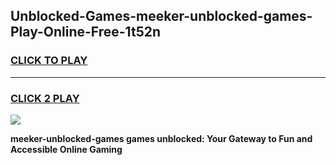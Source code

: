 
## Unblocked-Games-meeker-unblocked-games-Play-Online-Free-1t52n
<h3>
<a href="https://premium76.site?title=meeker-unblocked-games&ref=26A">CLICK TO PLAY</a></h3>
<hr>

<h3>
<a href="https://premium76.site?title=meeker-unblocked-games&ref=26A">CLICK 2 PLAY</a>
  
</h3>

<a href="https://premium76.site?title=meeker-unblocked-games&ref=26A"><img src="https://clearcache.store/games.png"></a>


**meeker-unblocked-games games unblocked: Your Gateway to Fun and Accessible Online Gaming**
